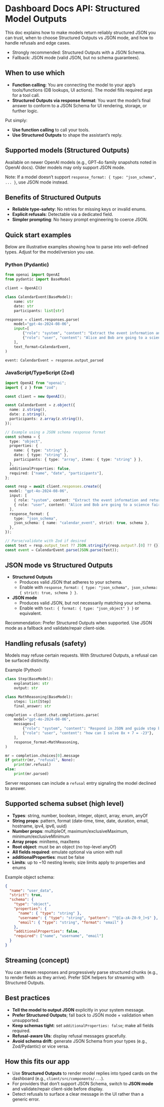 # Dashboard Docs API: Structured Model Outputs

This doc explains how to make models return reliably structured JSON you can trust, when to choose Structured Outputs vs JSON mode, and how to handle refusals and edge cases.

- Strongly recommended: Structured Outputs with a JSON Schema.
- Fallback: JSON mode (valid JSON, but no schema guarantees).

## When to use which

- __Function calling__: You are connecting the model to your app’s tools/functions (DB lookups, UI actions). The model fills required args for a tool call.
- __Structured Outputs via response format__: You want the model’s final answer to conform to a JSON Schema for UI rendering, storage, or further logic.

Put simply:
- __Use function calling__ to call your tools.
- __Use Structured Outputs__ to shape the assistant’s reply.

## Supported models (Structured Outputs)

Available on newer OpenAI models (e.g., GPT‑4o family snapshots noted in OpenAI docs). Older models may only support JSON mode.

Note: If a model doesn’t support `response_format: { type: "json_schema", ... }`, use JSON mode instead.

## Benefits of Structured Outputs

- __Reliable type-safety__: No retries for missing keys or invalid enums.
- __Explicit refusals__: Detectable via a dedicated field.
- __Simpler prompting__: No heavy prompt engineering to coerce JSON.

## Quick start examples

Below are illustrative examples showing how to parse into well-defined types. Adjust for the model/version you use.

### Python (Pydantic)

```python
from openai import OpenAI
from pydantic import BaseModel

client = OpenAI()

class CalendarEvent(BaseModel):
    name: str
    date: str
    participants: list[str]

response = client.responses.parse(
    model="gpt-4o-2024-08-06",
    input=[
        {"role": "system", "content": "Extract the event information and return JSON."},
        {"role": "user", "content": "Alice and Bob are going to a science fair on Friday."},
    ],
    text_format=CalendarEvent,
)

event: CalendarEvent = response.output_parsed
```

### JavaScript/TypeScript (Zod)

```ts
import OpenAI from "openai";
import { z } from "zod";

const client = new OpenAI();

const CalendarEvent = z.object({
  name: z.string(),
  date: z.string(),
  participants: z.array(z.string()),
});

// Example using a JSON schema response format
const schema = {
  type: "object",
  properties: {
    name: { type: "string" },
    date: { type: "string" },
    participants: { type: "array", items: { type: "string" } },
  },
  additionalProperties: false,
  required: ["name", "date", "participants"],
};

const resp = await client.responses.create({
  model: "gpt-4o-2024-08-06",
  input: [
    { role: "system", content: "Extract the event information and return only JSON." },
    { role: "user", content: "Alice and Bob are going to a science fair on Friday." },
  ],
  response_format: {
    type: "json_schema",
    json_schema: { name: "calendar_event", strict: true, schema },
  },
});

// Parse/validate with Zod if desired
const text = resp.output_text ?? JSON.stringify(resp.output?.[0] ?? {});
const event = CalendarEvent.parse(JSON.parse(text));
```

## JSON mode vs Structured Outputs

- __Structured Outputs__
  - Produces valid JSON that adheres to your schema.
  - Enable with `response_format: { type: "json_schema", json_schema: { strict: true, schema } }`.
- __JSON mode__
  - Produces valid JSON, but not necessarily matching your schema.
  - Enable with `text: { format: { type: "json_object" } }` or equivalent.

Recommendation: Prefer Structured Outputs when supported. Use JSON mode as a fallback and validate/repair client-side.

## Handling refusals (safety)

Models may refuse certain requests. With Structured Outputs, a refusal can be surfaced distinctly.

Example (Python):

```python
class Step(BaseModel):
    explanation: str
    output: str

class MathReasoning(BaseModel):
    steps: list[Step]
    final_answer: str

completion = client.chat.completions.parse(
    model="gpt-4o-2024-08-06",
    messages=[
        {"role": "system", "content": "Respond in JSON and guide step by step."},
        {"role": "user", "content": "how can I solve 8x + 7 = -23"},
    ],
    response_format=MathReasoning,
)

mr = completion.choices[0].message
if getattr(mr, "refusal", None):
    print(mr.refusal)
else:
    print(mr.parsed)
```

Server responses can include a `refusal` entry signaling the model declined to answer.

## Supported schema subset (high level)

- __Types__: string, number, boolean, integer, object, array, enum, anyOf
- __String props__: pattern, format (date-time, time, date, duration, email, hostname, ipv4, ipv6, uuid)
- __Number props__: multipleOf, maximum/exclusiveMaximum, minimum/exclusiveMinimum
- __Array props__: minItems, maxItems
- __Root object__: must be an object (no top-level anyOf)
- __All fields required__: emulate optional via union with null
- __additionalProperties__: must be false
- __Limits__: up to ~10 nesting levels; size limits apply to properties and enums

Example object schema:

```json
{
  "name": "user_data",
  "strict": true,
  "schema": {
    "type": "object",
    "properties": {
      "name": { "type": "string" },
      "username": { "type": "string", "pattern": "^@[a-zA-Z0-9_]+$" },
      "email": { "type": "string", "format": "email" }
    },
    "additionalProperties": false,
    "required": ["name", "username", "email"]
  }
}
```

## Streaming (concept)

You can stream responses and progressively parse structured chunks (e.g., to render fields as they arrive). Prefer SDK helpers for streaming with Structured Outputs.

## Best practices

- __Tell the model to output JSON__ explicitly in your system message.
- __Prefer Structured Outputs__; fall back to JSON mode + validation when unsupported.
- __Keep schemas tight__: set `additionalProperties: false`; make all fields required.
- __Refusal-aware UIs__: display refusal messages gracefully.
- __Avoid schema drift__: generate JSON Schema from your types (e.g., Zod/Pydantic) or vice versa.

## How this fits our app

- Use __Structured Outputs__ to render model replies into typed cards on the dashboard (e.g., `client/src/components/...`).
- For providers that don’t support JSON Schema, switch to __JSON mode__ and validate/repair client-side before display.
- Detect refusals to surface a clear message in the UI rather than a generic error.
